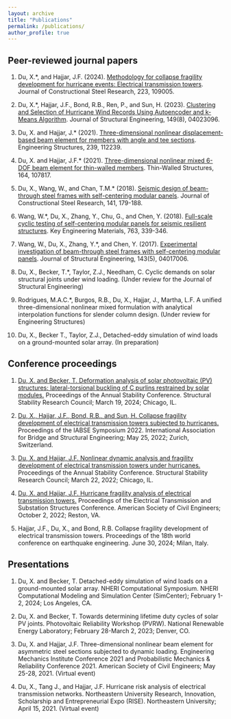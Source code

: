 ```yaml
---
layout: archive
title: "Publications"
permalink: /publications/
author_profile: true
---
```


## Peer-reviewed journal papers
1. Du, X.*, and Hajjar, J.F. (2024). [Methodology for collapse fragility development for hurricane events: Electrical transmission towers](https://doi.org/10.1016/j.jcsr.2024.109005). Journal of Constructional Steel Research, 223, 109005.

2. Du, X.*, Hajjar, J.F., Bond, R.B., Ren, P., and Sun, H. (2023). [Clustering and Selection of Hurricane Wind Records Using Autoencoder and k-Means Algorithm](https://doi.org/10.1061/JSENDH.STENG-12110). Journal of Structural Engineering, 149(8), 04023096.

3. Du, X. and Hajjar, J.* (2021). [Three-dimensional nonlinear displacement-based beam element for members with angle and tee sections](https://doi.org/10.1016/j.engstruct.2021.112239). Engineering Structures, 239, 112239.

4. Du, X. and Hajjar, J.F.* (2021). [Three-dimensional nonlinear mixed 6-DOF beam element for thin-walled members](https://doi.org/10.1016/j.tws.2021.107817). Thin-Walled Structures, 164, 107817.

5. Du, X., Wang, W., and Chan, T.M.* (2018). [Seismic design of beam-through steel frames with self-centering modular panels](https://doi.org/10.1016/j.jcsr.2017.11.016). Journal of Constructional Steel Research, 141, 179-188.

6. Wang, W.*, Du, X., Zhang, Y., Chu, G., and Chen, Y. (2018). [Full-scale cyclic testing of self-centering modular panels for seismic resilient structures](https://www.scientific.net/kem.763.339). Key Engineering Materials, 763, 339-346.

7. Wang, W., Du, X., Zhang, Y.*, and Chen, Y. (2017). [Experimental investigation of beam-through steel frames with self-centering modular panels](https://doi.org/10.1061/(ASCE)ST.1943-541X.0001743). Journal of Structural Engineering, 143(5), 04017006.

8.	Du, X., Becker, T.*, Taylor, Z.J., Needham, C. Cyclic demands on solar structural joints under wind loading. (Under review for the Journal of Structural Engineering)

9. Rodrigues, M.A.C.*, Burgos, R.B., Du, X., Hajjar, J., Martha, L.F. A unified three-dimensional nonlinear mixed formulation with analytical interpolation functions for slender column design. (Under review for Engineering Structures)

10.	Du, X., Becker T., Taylor, Z.J., Detached-eddy simulation of wind loads on a ground-mounted solar array. (In preparation)

## Conference proceedings
1. [Du, X. and Becker, T. Deformation analysis of solar photovoltaic (PV) structures: lateral-torsional buckling of C purlins restrained by solar modules.](http://xinlong-du.github.io/files/paper_Du_et_al_SSRC_2024.pdf) Proceedings of the Annual Stability Conference. Structural Stability Research Council; March 19, 2024; Chicago, IL.

2. [Du, X., Hajjar, J.F., Bond, R.B., and Sun, H. Collapse fragility development of electrical transmission
towers subjected to hurricanes.](https://structurae.net/en/literature/conference-paper/collapse-fragility-development-of-electrical-transmission-towers-subjected-to-hurricanes) Proceedings of the IABSE Symposium 2022. International Association for Bridge and Structural Engineering; May 25, 2022; Zurich, Switzerland.

3. [Du, X. and Hajjar, J.F. Nonlinear dynamic analysis and fragility development of electrical transmission towers under hurricanes.](https://cloud.aisc.org/SSRC/2022/Du_et_al_SSRC_2022.pdf) Proceedings of the Annual Stability Conference. Structural Stability Research Council; March 22, 2022; Chicago, IL.

4. [Du, X. and Hajjar, J.F. Hurricane fragility analysis of electrical transmission towers.](https://ascelibrary.org/doi/abs/10.1061/9780784484463.030) Proceedings of the Electrical Transmission and Substation Structures Conference. American Society of Civil Engineers; October 2, 2022; Reston, VA.

5. Hajjar, J.F., Du, X., and Bond, R.B. Collapse fragility development of electrical transmission towers. Proceedings of the 18th world conference on earthquake engineering. June 30, 2024; Milan, Italy.

## Presentations
1. Du, X. and Becker, T. Detached-eddy simulation of wind loads on a ground-mounted solar array. NHERI Computational Symposium. NHERI Computational Modeling and Simulation Center (SimCenter); February 1-2, 2024; Los Angeles, CA.

2. Du, X. and Becker, T. Towards determining lifetime duty cycles of solar PV joints. Photovoltaic Reliability Workshop (PVRW). National Renewable Energy Laboratory; February 28-March 2, 2023; Denver, CO.

3. Du, X. and Hajjar, J.F. Three-dimensional nonlinear beam element for asymmetric steel sections subjected to dynamic loading. Engineering Mechanics Institute Conference 2021 and Probabilistic Mechanics & Reliability Conference 2021. American Society of Civil Engineers; May 25-28, 2021. (Virtual event)

4. Du, X., Tang J., and Hajjar, J.F. Hurricane risk analysis of electrical transmission networks. Northeastern University Research, Innovation, Scholarship and Entrepreneurial Expo (RISE). Northeastern University; April 15, 2021. (Virtual event)